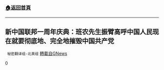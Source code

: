 ###  [:house:返回首頁](https://github.com/ourhimalayas/txt)
---

## 新中国联邦一周年庆典：班农先生振臂高呼中国人民现在就要彻底地、完全地摧毁中国共产党
` 秘密翻译组-北美组` [轉載自GNews](https://gnews.org/zh-hans/1299009/)

0

